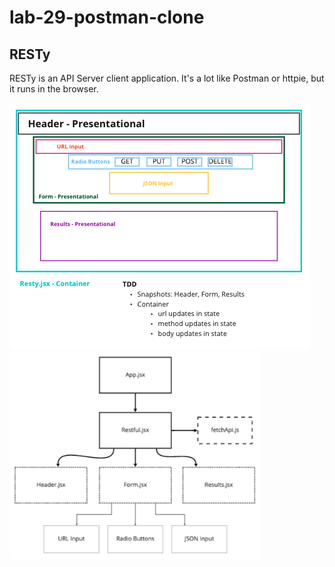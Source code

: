# lab-29-postman-clone

## RESTy

RESTy is an API Server client application. It's a lot like Postman or httpie, but it runs in the browser.

<img src='./planning.png' alt='planning' />
<img src='./flowchart.png' alt='flowchart' width='400px' />

